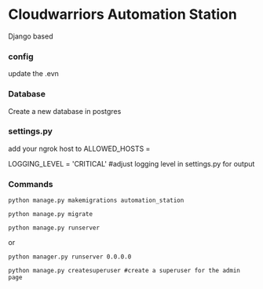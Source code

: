 # Cloudwarriors Automation Station 

Django based

  

### config
update the .evn


    

### Database
Create a new database in postgres


    


### settings.py
add your ngrok host to ALLOWED_HOSTS = 

LOGGING_LEVEL = 'CRITICAL' #adjust logging level in settings.py for output



### Commands
```python manage.py makemigrations automation_station```

```python manage.py migrate```

```python manage.py runserver```

or

```python manager.py runserver 0.0.0.0```

```python manage.py createsuperuser #create a superuser for the admin page ```


